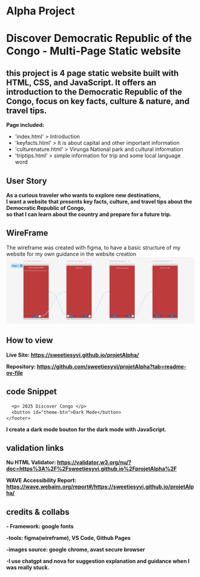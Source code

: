 # Alpha Project
# Discover Democratic Republic of the Congo - Multi-Page Static website

## this project is 4 page static website built with HTML, CSS, and JavaScript. It offers an introduction to the Democratic Republic of the Congo, focus on key facts, culture & nature, and travel tips.

**Page included:**
- 'index.html' > Introduction
- 'keyfacts.html' > It is about capital and other important information
- 'culturenature.html' > Virunga National park and cultural information
- 'triptips.html' > simple information for trip and some local language word

## User Story
**As a curious traveler who wants to explore new destinations,  
I want a website that presents key facts, culture, and travel tips about the Democratic Republic of Congo,  
so that I can learn about the country and prepare for a future trip.**

## WireFrame 
The wireframe was created with figma, to have a basic structure of my website for my own guidance in the website creation
![Wireframe](docs/images/wireframe.png)

## How to view
**Live Site: https://sweetiesyvi.github.io/projetAlpha/**

**Repository: https://github.com/sweetiesyvi/projetAlpha?tab=readme-ov-file**

## code Snippet
```<footer>
  <p> 2025 Discover Congo </p>
  <button id="theme-btn">Dark Mode</button>
</footer>
```

**I create a dark mode bouton for the dark mode with JavaScript.**

## validation links
**Nu HTML Validator: https://validator.w3.org/nu/?doc=https%3A%2F%2Fsweetiesyvi.github.io%2FprojetAlpha%2F**

**WAVE Accessibility Report: https://wave.webaim.org/report#/https://sweetiesyvi.github.io/projetAlpha/**

## credits & collabs
**- Framework: google fonts**

**-tools: figma(wireframe), VS Code, Github Pages**

**-images source: google chrome, avast secure browser**

**-I use chatgpt and nova for suggestion explanation and guidance when I was really stuck.**
